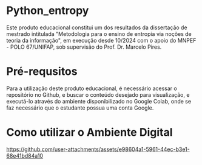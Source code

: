 # Python_entropy
Este produto educacional constitui um dos resultados da dissertação de mestrado intitulada "Metodologia para o ensino de entropia via noções de teoria da informação", em execução desde 10/2024 com o apoio do MNPEF - POLO 67/UNIFAP, sob supervisão do Prof. Dr. Marcelo Pires.
# Pré-requsitos
Para a utilização deste produto educacional, é necessário acessar o repositório no Github, e buscar o conteúdo desejado para visualização, e executá-lo através do ambiente disponibilizado no Google Colab, onde se faz necessário que o estudante possua uma conta Google.
# Como utilizar o Ambiente Digital
https://github.com/user-attachments/assets/e98604a1-5961-44ec-b3e1-68e41bd84a10


